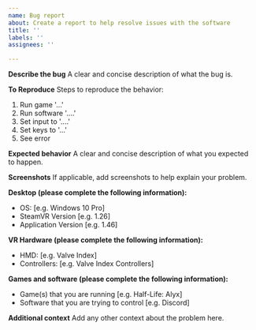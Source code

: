 ```yaml
---
name: Bug report
about: Create a report to help resolve issues with the software
title: ''
labels: ''
assignees: ''

---
```


**Describe the bug**
A clear and concise description of what the bug is.

**To Reproduce**
Steps to reproduce the behavior:
1. Run game '...'
2. Run software '....'
3. Set input to '....'
4. Set keys to '...'
5. See error

**Expected behavior**
A clear and concise description of what you expected to happen.

**Screenshots**
If applicable, add screenshots to help explain your problem.

**Desktop (please complete the following information):**
 - OS: [e.g. Windows 10 Pro]
 - SteamVR Version [e.g. 1.26]
 - Application Version [e.g. 1.46]

**VR Hardware (please complete the following information):**
 - HMD: [e.g. Valve Index]
 - Controllers: [e.g. Valve Index Controllers]

**Games and software (please complete the following information):**
- Game(s) that you are running [e.g. Half-Life: Alyx]
- Software that you are trying to control [e.g. Discord]

**Additional context**
Add any other context about the problem here.
